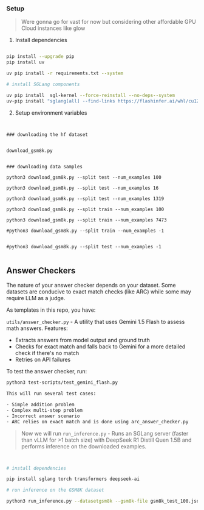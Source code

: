 ### Setup 

> Were gonna go for vast for now but considering other affordable GPU Cloud instances like glow


1. Install dependencies


```bash

pip install --upgrade pip
pip install uv

uv pip install -r requirements.txt --system

# install SGLang components

uv pip install  sgl-kernel --force-reinstall --no-deps--system
uv-pip install "sglang[all] --find-links https://flashinfer.ai/whl/cu124/torch2.4/flashinfer/ --system
```


2. Setup environment variables
```


### downloading the hf dataset


download_gsm8k.py


### downloading data samples

python3 download_gsm8k.py --split test --num_examples 100

python3 download_gsm8k.py --split test --num_examples 16

python3 download_gsm8k.py --split test --num_examples 1319

python3 download_gsm8k.py --split train --num_examples 100

python3 download_gsm8k.py --split train --num_examples 7473

#python3 download_gsm8k.py --split train --num_examples -1


#python3 download_gsm8k.py --split test --num_examples -1


```


## Answer Checkers

The nature of your answer checker depends on your dataset. Some datasets are conducive to exact match checks (like ARC) while some may require LLM as a judge.

As templates in this repo, you have:

`utils/answer_checker.py` - A utility that uses Gemini 1.5 Flash to assess math answers. Features:
- Extracts answers from model output and ground truth
- Checks for exact match and falls back to Gemini for a more detailed check if there's no match
- Retries on API failures

To test the answer checker, run:

```bash
python3 test-scripts/test_gemini_flash.py

This will run several test cases:

- Simple addition problem
- Complex multi-step problem
- Incorrect answer scenario
- ARC relies on exact match and is done using arc_answer_checker.py
```

> Now we will run `run_inference.py` - Runs an SGLang server (faster than vLLM for >1 batch size) with DeepSeek R1 Distill Quen 1.5B and performs inference on the downloaded examples. 

```bash


# install dependencies 

pip install sglang torch transformers deepseek-ai

# run inference on the GSM8K dataset

python3 run_inference.py --datasetgsm8k --gsm8k-file gsm8k_test_100.json



